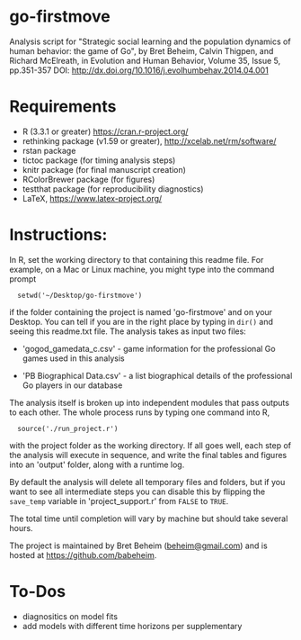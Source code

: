 go-firstmove
============

Analysis script for "Strategic social learning and the population dynamics of human behavior: the game of Go", by Bret Beheim, Calvin Thigpen, and Richard McElreath, in Evolution and Human Behavior, Volume 35, Issue 5, pp.351-357
DOI: http://dx.doi.org/10.1016/j.evolhumbehav.2014.04.001

# Requirements

- R (3.3.1 or greater) https://cran.r-project.org/
- rethinking package (v1.59 or greater), http://xcelab.net/rm/software/
- rstan package
- tictoc package (for timing analysis steps)
- knitr package (for final manuscript creation)
- RColorBrewer package (for figures)
- testthat package (for reproducibility diagnostics)
- LaTeX, https://www.latex-project.org/

# Instructions:

In R, set the working directory to that containing this readme file. For example, on a Mac or Linux machine, you might type into the command prompt

```
  setwd('~/Desktop/go-firstmove')
```

if the folder containing the project is named 'go-firstmove' and on your Desktop. You can tell if you are in the right place by typing in `dir()` and seeing this readme.txt file. The analysis takes as input two files:

- 'gogod_gamedata_c.csv' - game information for the professional Go games used in this analysis

- 'PB Biographical Data.csv' - a list biographical details of the professional Go players in our database

The analysis itself is broken up into independent modules that pass outputs to each other. The whole process runs by typing one command into R,

```
  source('./run_project.r')
```

with the project folder as the working directory. If all goes well, each step of the analysis will execute in sequence, and write the final tables and figures into an 'output' folder, along with a runtime log.

By default the analysis will delete all temporary files and folders, but if you want to see all intermediate steps you can disable this by flipping the `save_temp` variable in 'project_support.r' from `FALSE` to `TRUE`.

The total time until completion will vary by machine but should take several hours.

The project is maintained by Bret Beheim (beheim@gmail.com) and is hosted at https://github.com/babeheim.

# To-Dos

- diagnositics on model fits
- add models with different time horizons per supplementary